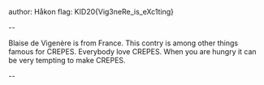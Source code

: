 author: Håkon
flag: KID20{Vig3neRe_is_eXc1ting}

--

Blaise de Vigenère is from France. This contry is among other things famous for CREPES. Everybody love CREPES. When you are hungry it can be very tempting to make CREPES. 

--
